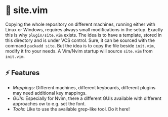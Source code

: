 # :speech_balloon: site.vim 

Copying the whole repository on different machines, running either with Linux
or Windows, requires always small modifications in the setup. Exactly this is
why `plugin/site.vim` exists.  The idea is to have a template, stored in this
directory and is under VCS control. Sure, it can be sourced with the command
`packadd site`. But the idea is to copy the file beside `init.vim`, modify it
fro your needs.  A Vim/Nvim startup will source `site.vim` from `init.vim`.

## :zap: Features

- _Mappings:_ Different machines, different keyboards, different plugins may
  need additional key mappings. 
- _GUIs:_ Especially for Nvim, there a different GUIs available with different
  approaches ow to e.g. set the font.
- _Tools:_ Like to use the available grep-like tool. Do it here!
